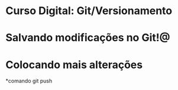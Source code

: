 # Curso Digital: Git/Versionamento

# Salvando modificações no Git!@

# Colocando mais alterações

*comando git push